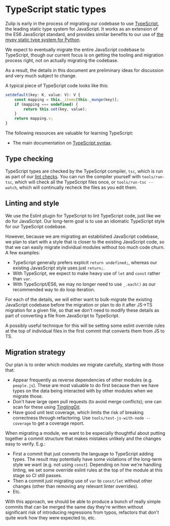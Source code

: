 # TypeScript static types

Zulip is early in the process of migrating our codebase to use
[TypeScript](https://www.typescriptlang.org/), the leading static type
system for JavaScript.  It works as an extension of the ES6 JavaScript
standard, and provides similar benefits to our use of
[the mypy static type system for Python](../testing/mypy.html).

We expect to eventually migrate the entire JavaScript codebase to
TypeScript, though our current focus is on getting the tooling and
migration process right, not on actually migrating the codebase.

As a result, the details in this document are preliminary ideas for
discussion and very much subject to change.

A typical piece of TypeScript code looks like this:

``` ts
setdefault(key: K, value: V): V {
    const mapping = this._items[this._munge(key)];
    if (mapping === undefined) {
        return this.set(key, value);
    }
    return mapping.v;
}
```

The following resources are valuable for learning TypeScript:

* The main documentation on [TypeScript syntax][typescript-handbook].


## Type checking

TypeScript types are checked by the TypeScript compiler, `tsc`, which
is run as part of our [lint checks](linters.html).  You can run the
compiler yourself with `tools/run-tsc`, which will check all the
TypeScript files once, or `tools/run-tsc --watch`, which will
continually recheck the files as you edit them.

## Linting and style

We use the Eslint plugin for TypeScript to lint TypeScript code, just
like we do for JavaScript.  Our long-term goal is to use an idiomatic
TypeScript style for our TypeScript codebase.

However, because we are migrating an established JavaScript codebase,
we plan to start with a style that is closer to the existing
JavaScript code, so that we can easily migrate individual modules
without too much code churn.  A few examples:

* TypeScript generally prefers explicit `return undefined;`, whereas
  our existing JavasScript style uses just `return;`.
* With TypeScript, we expect to make heavy use of `let` and `const`
  rather than `var`.
* With TypeScript/ES6, we may no longer need to use `_.each()` as our
  recommended way to do loop iteration.

For each of the details, we will either want to bulk-migrate the
existing JavaScript codebase before the migration or plan to do it
after JS->TS migration for a given file, so that we don't need to
modify these details as part of converting a file from JavaScript to
TypeScript.

A possibly useful technique for this will be setting some eslint
override rules at the top of individual files in the first commit that
converts them from JS to TS.

## Migration strategy

Our plan is to order which modules we migrate carefully, starting with
those that:

* Appear frequently as reverse dependencies of other modules
  (e.g. `people.js`).  These are most valuable to do first because
  then we have types on the data being interacted with by other
  modules when we migrate those.
* Don't have large open pull requests (to avoid merge conflicts); one
  can scan for these using [TinglingGit](https://github.com/zulip/TinglingGit).
* Have good unit test coverage, which limits the risk of breaking
  correctness through refactoring.  Use `tools/test-js-with-node
  --coverage` to get a coverage report.

When migrating a module, we want to be especially thoughtful about
putting together a commit structure that makes mistakes unlikely and
the changes easy to verify.  E.g.:

* First a commit that just converts the language to TypeScript adding
  types.  The result may potentially have some violations of the
  long-term style we want (e.g. not using `const`).  Depending on how
  we're handling linting, we set some override eslint rules at the top
  of the module at this stage so CI still passes.
* Then a commit just migrating use of `var` to `const/let` without
  other changes (other than removing any relevant linter overrides).
* Etc.

With this approach, we should be able to produce a bunch of really
simple commits that can be merged the same day they're written without
significant risk of introducing regressions from typos, refactors that
don't quite work how they were expected to, etc.

[typescript-handbook]: https://www.typescriptlang.org/docs/handbook/basic-types.html
